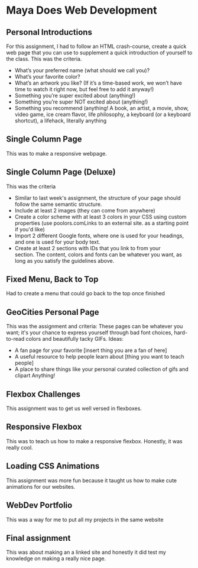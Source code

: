 # Maya Does Web Development
## Personal Introductions
For this assignment, I had to follow an HTML crash-course, create a quick web page that you can use to supplement a quick introduction of yourself to the class. This was the criteria.
- What’s your preferred name (what should we call you)?
- What’s your favorite color?
- What’s an artwork you like? (If it’s a time-based work, we won’t have time to watch it right now, but feel free to add it anyway!)
- Something you’re super excited about (anything!)
- Something you’re super NOT excited about (anything!)
- Something you recommend (anything! A book, an artist, a movie, show, video game, ice cream flavor, life philosophy, a keyboard (or a keyboard shortcut), a lifehack, literally anything

## Single Column Page
This was to make a responsive webpage.

## Single Column Page (Deluxe)
This was the criteria
- Similar to last week's assignment, the structure of your page should follow the same semantic structure.
- Include at least 2 images (they can come from anywhere)
- Create a color scheme with at least 3 colors in your CSS using custom properties (use poolors.comLinks to an external site. as a starting point if you'd like)
- Import 2 different Google fonts, where one is used for your headings, and one is used for your body text.
- Create at least 2 sections with IDs that you link to from your <nav> section. 
The content, colors and fonts can be whatever you want, as long as you satisfy the guidelines above.

## Fixed Menu, Back to Top
 Had to create a menu that could go back to the top once finished
 
 ## GeoCities Personal Page
 This was the assignment and criteria:
 These pages can be whatever you want; it's your chance to express yourself through bad font choices, hard-to-read colors and beautifully tacky GIFs.
Ideas:
- A fan page for your favorite [insert thing you are a fan of here]
- A useful resource to help people learn about [thing you want to teach people]
- A place to share things like your personal curated collection of gifs and clipart
Anything!
 
 ## Flexbox Challenges
 This assignment was to get us well versed in flexboxes.
 
 ## Responsive Flexbox
 This was to teach us how to make a responsive flexbox. Honestly, it was really cool.
 
 ## Loading CSS Animations
 This assignment was more fun because it taught us how to make cute animations for our websites.
 
 ## WebDev Portfolio
 This was a way for me to put all my projects in the same website
 
 ## Final assignment 
 This was about making an a linked site and honestly it did test my knowledge on making a really nice page.
 
